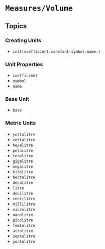 # ``Measures/Volume``

## Topics

### Creating Units

- ``init(coefficient:constant:symbol:name:)``

### Unit Properties

- ``coefficient``
- ``symbol``
- ``name``

### Base Unit

- ``base``

### Metric Units

- ``yottalitre``
- ``zettalitre``
- ``hexalitre``
- ``petalitre``
- ``teralitre``
- ``gigalitre``
- ``megalitre``
- ``kilolitre``
- ``hectolitre``
- ``decalitre``
- ``litre``
- ``decilitre``
- ``centilitre``
- ``millilitre``
- ``microlitre``
- ``nanolitre``
- ``picolitre``
- ``femtolitre``
- ``attolitre``
- ``zeptolitre``
- ``yoctolitre``
